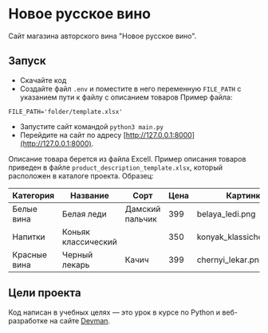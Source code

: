# Новое русское вино

Сайт магазина авторского вина "Новое русское вино".

## Запуск

- Скачайте код
- Создайте файл `.env` и поместите в него переменную `FILE_PATH` с указанием пути к файлу с описанием товаров
  Пример файла:
  
```
FILE_PATH='folder/template.xlsx'
```
- Запустите сайт командой `python3 main.py`
- Перейдите на сайт по адресу [http://127.0.0.1:8000](http://127.0.0.1:8000).

Описание товара берется из файла Excell. Пример описания товаров приведен в файле `product_description_template.xlsx`, который расположен в каталоге проекта.
Образец:

Категория | Название | Сорт | Цена | Картинка | Акция 
--------- | -------- | ---- | ---- | -------- | -----
Белые вина | Белая леди | Дамский пальчик | 399 | belaya_ledi.png | Выгодное предложение
Напитки | Коньяк классический |  | 350 | konyak_klassicheskyi.png | 
Красные вина | Черный лекарь | Качич | 399 | chernyi_lekar.png | 

## Цели проекта

Код написан в учебных целях — это урок в курсе по Python и веб-разработке на сайте [Devman](https://dvmn.org).